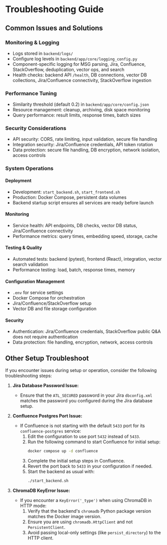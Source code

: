 # Troubleshooting Guide

## Common Issues and Solutions

### Monitoring & Logging
- Logs stored in `backend/logs/`
- Configure log levels in `backend/app/core/logging_config.py`
- Component-specific logging for MSG parsing, Jira, Confluence, StackOverflow, deduplication, vector ops, and search
- Health checks: backend API `/health`, DB connections, vector DB collections, Jira/Confluence connectivity, StackOverflow ingestion

### Performance Tuning
- Similarity threshold (default 0.2) in `backend/app/core/config.json`
- Resource management: cleanup, archiving, disk space monitoring
- Query performance: result limits, response times, batch sizes

### Security Considerations
- API security: CORS, rate limiting, input validation, secure file handling
- Integration security: Jira/Confluence credentials, API token rotation
- Data protection: secure file handling, DB encryption, network isolation, access controls

### System Operations
#### Deployment
- Development: `start_backend.sh`, `start_frontend.sh`
- Production: Docker Compose, persistent data volumes
- Backend startup script ensures all services are ready before launch

#### Monitoring
- Service health: API endpoints, DB checks, vector DB status, Jira/Confluence connectivity
- Performance metrics: query times, embedding speed, storage, cache

#### Testing & Quality
- Automated tests: backend (pytest), frontend (React), integration, vector search validation
- Performance testing: load, batch, response times, memory

#### Configuration Management
- `.env` for service settings
- Docker Compose for orchestration
- Jira/Confluence/StackOverflow setup
- Vector DB and file storage configuration

#### Security
- Authentication: Jira/Confluence credentials, StackOverflow public Q&A does not require authentication
- Data protection: file handling, encryption, network, access controls

## Other Setup Troubleshoot

If you encounter issues during setup or operation, consider the following troubleshooting steps:

1. **Jira Database Password Issue:**
   - Ensure that the `ATL_SECURED` password in your Jira `dbconfig.xml` matches the password you configured during the Jira database setup.

2. **Confluence Postgres Port Issue:**
   - If Confluence is not starting with the default `5433` port for its `confluence-postgres` service:
     1. Edit the configuration to use port `5432` instead of `5433`.
     2. Run the following command to start Confluence for initial setup:
        ```bash
        docker compose up -d confluence
        ```
     3. Complete the initial setup steps in Confluence.
     4. Revert the port back to `5433` in your configuration if needed.
     5. Start the backend as usual with:
        ```bash
        ./start_backend.sh
        ```

3. **ChromaDB KeyError Issue:**
   - If you encounter a `KeyError('_type')` when using ChromaDB in HTTP mode:
     1. Verify that the backend's `chromadb` Python package version matches the Docker image version.
     2. Ensure you are using `chromadb.HttpClient` and not `PersistentClient`.
     3. Avoid passing local-only settings (like `persist_directory`) to the HTTP client.
